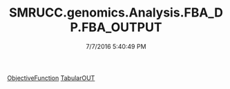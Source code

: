 ﻿---
title: SMRUCC.genomics.Analysis.FBA_DP.FBA_OUTPUT
date: 7/7/2016 5:40:49 PM
---

[ObjectiveFunction](T-SMRUCC.genomics.Analysis.FBA_DP.FBA_OUTPUT.ObjectiveFunction.html)
[TabularOUT](T-SMRUCC.genomics.Analysis.FBA_DP.FBA_OUTPUT.TabularOUT.html)
